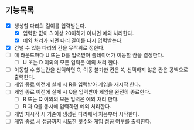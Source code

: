 ## 기능목록

- [x] 생성할 다리의 길이를 입력받는다.
  - [x] 입력한 값이 3 이상 20이하가 아니면 예외 처리한다.
  - [x] 예외 처리가 되면 다리 길이를 다시 입력받는다.
- [x] 건널 수 있는 다리의 칸을 무작위로 정한다.
- [ ] 매 라운드마다 U 또는 D를 입력받아 플레이어가 이동할 칸을 결정한다.
  - [ ] U 또는 D 이외의 모든 입력은 예외 처리 한다.
- [ ] 이동할 수 있는칸을 선택하면 O, 이동 불가한 칸은 X, 선택하지 않은 칸은 공백으로 출력한다.
- [ ] 게임 종료 이전에 실패 시 R을 입력받아 게임을 재시작 한다.
- [ ] 게임 종료 이전에 실패 시 Q을 입력받아 게임을 완전히 종료한다.
  - [ ] R 또는 Q 이외의 모든 입력은 예외 처리 한다.
  - [ ] R 과 Q를 동시에 입력하면 예외 처리한다.
- [ ] 게임 재시작 시 기존에 생성된 다리에서 처음부터 시작한다.
- [ ] 게임 종료 시 성공까지 시도한 횟수와 게임 성공 여부를 출력한다.
